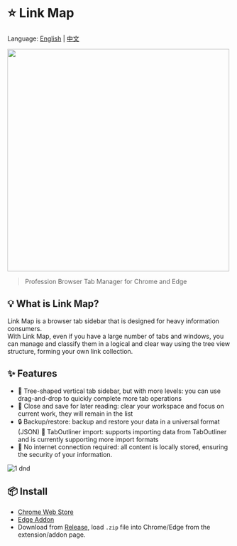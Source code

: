 # ⭐️ Link Map
Language: [English](https://github.com/GarinZ/link-map/blob/release/README.md) | [中文](https://github.com/GarinZ/link-map/blob/release/README_zh.md)

<img src="https://user-images.githubusercontent.com/7566103/226504871-4b8feefa-9cd0-48e1-bf70-e20e866b3ed4.png" width="500">

> Profession Browser Tab Manager for Chrome and Edge

## 💡 What is Link Map?
Link Map is a browser tab sidebar that is designed for heavy information consumers.  
With Link Map, even if you have a large number of tabs and windows, you can manage and classify them in a logical and clear way using the tree view structure, forming your own link collection.

## :sparkles: Features

- 🌲 Tree-shaped vertical tab sidebar, but with more levels: you can use drag-and-drop to quickly complete more tab operations
- 💾 Close and save for later reading: clear your workspace and focus on current work, they will remain in the list
- 🔒 Backup/restore: backup and restore your data in a universal format (JSON) 🔧 TabOutliner import: supports importing data from TabOutliner and is currently supporting more import formats
- 📶 No internet connection required: all content is locally stored, ensuring the security of your information.

![1  dnd](https://user-images.githubusercontent.com/7566103/226508940-040c6557-28a9-4bee-94ae-0869a7d18695.gif)

## 📦 Install
- [Chrome Web Store](https://chrome.google.com/webstore/detail/link-map/jappgmhllahigjolfpgbjdfhciabdnde)
- [Edge Addon](https://microsoftedge.microsoft.com/addons/detail/link-map/penpmngcolockpbmeeafkmbefjijbaej)
- Download from [Release](https://github.com/GarinZ/link-map/releases), load `.zip` file into Chrome/Edge from the extension/addon page.

